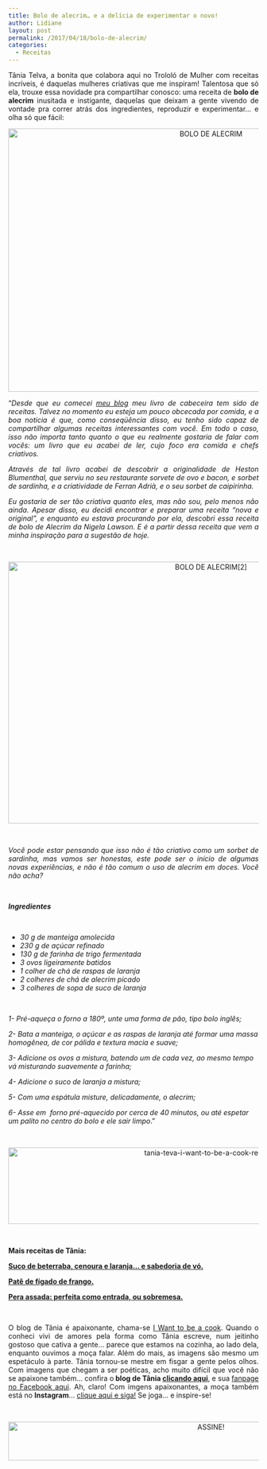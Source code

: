 ```yaml
---
title: Bolo de alecrim… e a delícia de experimentar o novo!
author: Lidiane
layout: post
permalink: /2017/04/18/bolo-de-alecrim/
categories:
  - Receitas
---
```

<p align="justify">
  Tânia Telva, a bonita que colabora aqui no Trololó de Mulher com receitas incríveis, é daquelas mulheres criativas que me inspiram! Talentosa que só ela, trouxe essa novidade pra compartilhar conosco: uma receita de <strong>bolo de alecrim</strong> inusitada e instigante, daquelas que deixam a gente vivendo de vontade pra correr atrás dos ingredientes, reproduzir e experimentar… e olha só que fácil:
</p>

<p align="center">
  <img class="alignnone size-full wp-image-13737" src="https://www.trololodemulher.com.br/2017/04/BOLO-DE-ALECRIM.jpg" alt="BOLO DE ALECRIM" width="800" height="530" />
</p>

<p align="justify">
  “<em>Desde que eu comecei </em><a href="https://iwanttobeacook.wordpress.com/" target="_blank" rel="noopener noreferrer"><em>meu blog</em></a><em> meu livro de cabeceira tem sido de receitas. Talvez no momento eu esteja um pouco obcecada por comida, e a boa notícia é que, como conseqüência disso, eu tenho sido capaz de compartilhar algumas receitas interessantes com você. Em todo o caso, isso não importa tanto quanto o que eu realmente gostaria de falar com vocês: um livro que eu acabei de ler, cujo foco era comida e chefs criativos.</em>
</p>

<p align="justify">
  <em>Através de tal livro acabei de descobrir a originalidade de Heston Blumenthal, que serviu no seu restaurante sorvete de ovo e bacon, e sorbet de sardinha, e a criatividade de Ferran Adrià, e o seu sorbet de caipirinha.</em>
</p>

<p align="justify">
  <em>Eu gostaria de ser tão criativa quanto eles, mas não sou, pelo menos não ainda. Apesar disso, eu decidi encontrar e preparar uma receita “nova e original”, e enquanto eu estava procurando por ela, descobri essa receita de bolo de Alecrim da Nigela Lawson. E é a partir dessa receita que vem a minha inspiração para a sugestão de hoje.</em>
</p>

&nbsp;

<p align="center">
  <img class="alignnone size-full wp-image-13738" src="https://www.trololodemulher.com.br/2017/04/BOLO-DE-ALECRIM2.jpg" alt="BOLO DE ALECRIM[2]" width="800" height="527" />
</p>

&nbsp;

<p align="justify">
  <em>Você pode estar pensando que isso não é tão criativo como um sorbet de sardinha, mas vamos ser honestas, este pode ser o início de algumas novas experiências, e não é tão comum o uso de alecrim em doces. Você não acha?</em>
</p>

&nbsp;

**_Ingredientes_**

&nbsp;

  * _30 g de manteiga amolecida_ 
  * _230 g de açúcar refinado_ 
  * _130 g de farinha de trigo fermentada_ 
  * _3 ovos ligeiramente batidos_ 
  * _1 colher de chá de raspas de laranja_ 
  * _2 colheres de chá de alecrim picado_ 
  * _3 colheres de sopa de suco de laranja_

&nbsp;

_1- Pré-aqueça o forno a 180º, unte uma forma de pão, tipo bolo inglês;_

_2- Bata a manteiga, o açúcar e as raspas de laranja até formar uma massa homogênea, de cor pálida e textura macia e suave;_

_3- Adicione os ovos a mistura, batendo um de cada vez, ao mesmo tempo vá misturando suavemente a farinha;_

_4- Adicione o suco de laranja a mistura;_

_5- Com uma espátula misture, delicadamente, o alecrim;_

_6- Asse em  forno pré-aquecido por cerca de 40 minutos, ou até espetar um palito no centro do bolo e ele sair limpo_.”

&nbsp;

<p align="center">
  <img class="alignnone size-full wp-image-13037" src="https://www.trololodemulher.com.br/2016/10/TANIA-TEVA-I-WANT-TO-BE-A-COOK-RECEITAS.jpg" alt="tania-teva-i-want-to-be-a-cook-receitas" width="800" height="154" />
</p>

&nbsp;

**Mais receitas de Tânia:**

<a href="http://www.trololodemulher.com.br/2017/04/11/suco-de-beterraba/" target="_blank" rel="noopener noreferrer"><strong>Suco de beterraba, cenoura e laranja… e sabedoria de vó.</strong></a>

<a href="http://www.trololodemulher.com.br/2017/03/28/pate-de-figado-de-frango/" target="_blank" rel="noopener noreferrer"><strong>Patê de fígado de frango.</strong></a>

<a href="http://www.trololodemulher.com.br/2017/03/21/pera-assada/" target="_blank" rel="noopener noreferrer"><strong>Pera assada: perfeita como entrada, ou sobremesa.</strong></a>

&nbsp;

<p align="justify">
  O blog de Tânia é apaixonante, chama-se <a href="https://iwanttobeacook.wordpress.com/" target="_blank" rel="noopener noreferrer">I Want to be a cook</a>. Quando o conheci vivi de amores pela forma como Tânia escreve, num jeitinho gostoso que cativa a gente… parece que estamos na cozinha, ao lado dela, enquanto ouvimos a moça falar. Além do mais, as imagens são mesmo um espetáculo à parte. Tânia tornou-se mestre em fisgar a gente pelos olhos. Com imagens que chegam a ser poéticas, acho muito difícil que você não se apaixone também… confira o<strong> blog de Tânia <a href="https://iwanttobeacook.wordpress.com/" target="_blank" rel="noopener noreferrer">clicando aqui</a></strong>, e sua <a href="https://www.facebook.com/Iwanttobeacook-818578268272846/" target="_blank" rel="noopener noreferrer">fanpage no Facebook aqui</a>. Ah, claro! Com imgens apaixonantes, a moça também está no <strong>Instagram</strong>… <a href="https://www.instagram.com/iwanttobeacook/" target="_blank" rel="noopener noreferrer">clique aqui e siga!</a> Se joga… e inspire-se!
</p>

&nbsp;

<p align="center">
  <a href="http://feedburner.google.com/fb/a/mailverify?uri=blogbichafemea&loc=pt_BR" target="_blank" rel="noopener noreferrer"><img class="alignnone size-full wp-image-10439" src="https://www.trololodemulher.com.br/2014/09/ASSINE.png" alt="ASSINE!" width="800" height="78" /></a>
</p>

&nbsp;

&nbsp;